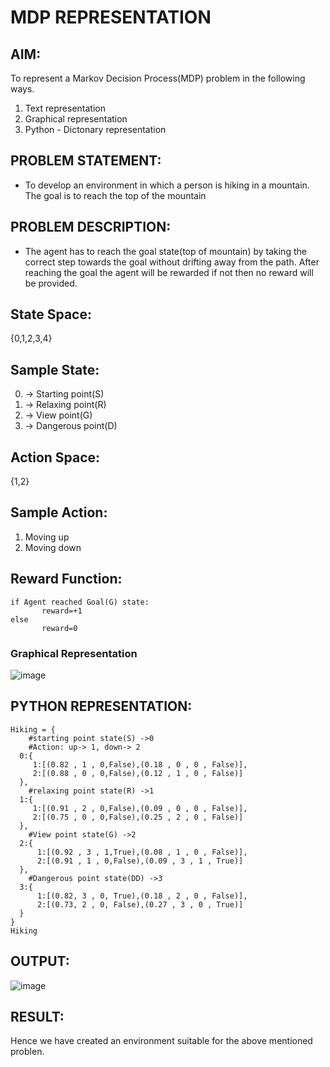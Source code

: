 # MDP REPRESENTATION

## AIM:
To represent a Markov Decision Process(MDP) problem in the following ways.

1) Text representation
2) Graphical representation
3) Python - Dictonary representation
## PROBLEM STATEMENT:
* To develop an environment in which a person is hiking in a mountain. The goal is to reach the top of the mountain
  
## PROBLEM DESCRIPTION:
* The agent has to reach the goal state(top of mountain) by taking the correct step towards the goal without drifting away from the path. After reaching the goal the agent will be rewarded if not then no reward will be provided.

## State Space:
{0,1,2,3,4}

## Sample State:
0) -> Starting point(S)
1) -> Relaxing point(R)
2) -> View point(G)
3) -> Dangerous point(D)

## Action Space:
 {1,2}

## Sample Action:
1) Moving up
2) Moving down
## Reward Function:
```
if Agent reached Goal(G) state:
       reward=+1
else
       reward=0
```
### Graphical Representation
![image](https://github.com/harshavardhini33/MDP-Representation/assets/93427208/8bc03412-0e6e-4459-9235-7d1d9eb73bcf)



## PYTHON REPRESENTATION:
```
Hiking = { 
    #starting point state(S) ->0
    #Action: up-> 1, down-> 2
  0:{
     1:[(0.82 , 1 , 0,False),(0.18 , 0 , 0 , False)],
     2:[(0.88 , 0 , 0,False),(0.12 , 1 , 0 , False)] 
  },
    #relaxing point state(R) ->1
  1:{
     1:[(0.91 , 2 , 0,False),(0.09 , 0 , 0 , False)],
     2:[(0.75 , 0 , 0,False),(0.25 , 2 , 0 , False)]
  },
    #View point state(G) ->2
  2:{
      1:[(0.92 , 3 , 1,True),(0.08 , 1 , 0 , False)],
      2:[(0.91 , 1 , 0,False),(0.09 , 3 , 1 , True)]
  },
    #Dangerous point state(DD) ->3
  3:{
      1:[(0.82, 3 , 0, True),(0.18 , 2 , 0 , False)],
      2:[(0.73, 2 , 0, False),(0.27 , 3 , 0 , True)]
  }
}
Hiking
```
## OUTPUT:
![image](https://github.com/gpavithra673/mdp-representation/assets/93427264/017ee6de-ec59-4296-b832-979e80f13e89)

## RESULT:
Hence we have created an environment suitable for the above mentioned problen.
